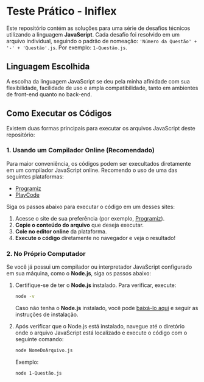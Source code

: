 # Teste Prático - Iniflex

Este repositório contém as soluções para uma série de desafios técnicos utilizando a linguagem **JavaScript**. Cada desafio foi resolvido em um arquivo individual, seguindo o padrão de nomeação: `'Número da Questão' + '-' + 'Questão'.js`. Por exemplo: `1-Questão.js`.

## Linguagem Escolhida

A escolha da linguagem JavaScript se deu pela minha afinidade com sua flexibilidade, facilidade de uso e ampla compatibilidade, tanto em ambientes de front-end quanto no back-end.


## Como Executar os Códigos

Existem duas formas principais para executar os arquivos JavaScript deste repositório:

### 1. Usando um Compilador Online (Recomendado)

Para maior conveniência, os códigos podem ser execultados diretamente em um compilador JavaScript online. Recomendo o uso de uma das seguintes plataformas:

- [Programiz](https://www.programiz.com/javascript/online-compiler/)
- [PlayCode](https://playcode.io/)

Siga os passos abaixo para executar o código em um desses sites:

1. Acesse o site de sua preferência (por exemplo, [Programiz](https://www.programiz.com/javascript/online-compiler/)).
2. **Copie o conteúdo do arquivo** que deseja executar.
3. **Cole no editor online** da plataforma.
4. **Execute o código** diretamente no navegador e veja o resultado!
   
### 2. No Próprio Computador
Se você já possui um compilador ou interpretador JavaScript configurado em sua máquina, como o **Node.js**, siga os passos abaixo:

1. Certifique-se de ter o **Node.js** instalado. Para verificar, execute:
   ```bash
   node -v
   ```
   Caso não tenha o **Node.js** instalado, você pode [baixá-lo aqui](https://nodejs.org) e seguir as instruções de instalação.

2. Após verificar que o Node.js está instalado, navegue até o diretório onde o arquivo JavaScript está localizado e execute o código com o seguinte comando:
   ```bash
   node NomeDoArquivo.js
   ```
   Exemplo:
   ```bash
   node 1-Questão.js
   ```
